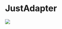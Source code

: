 # JustAdapter

[![](https://jitpack.io/v/yzheka/JustAdapter.svg)](https://jitpack.io/#yzheka/JustAdapter)
